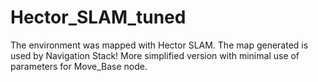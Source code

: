 # Hector_SLAM_tuned
The environment was mapped with Hector SLAM.
The map generated is used by Navigation Stack!
More simplified version with minimal use of parameters for Move_Base node.
